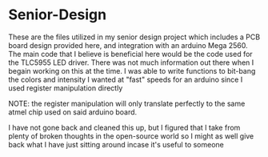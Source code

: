 # Senior-Design
These are the files utilized in my senior design project which includes a PCB board design provided here, and integration with an arduino Mega 2560.
The main code that I believe is beneficial here would be the code used for the TLC5955 LED driver. There was not much information out there when I begain working on this at the time.
I was able to write functions to bit-bang the colors and intensity I wanted at "fast" speeds for an arduino since I used register manipulation directly

NOTE: the register manipulation will only translate perfectly to the same atmel chip used on said arduino board.

I have not gone back and cleaned this up, but I figured that I take from plenty of broken thoughts in the open-source world so I might as well give back what I have just sitting around incase it's useful to someone
